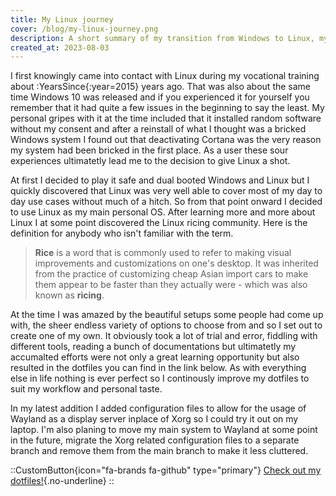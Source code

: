 ```yaml
---
title: My Linux journey
cover: /blog/my-linux-journey.png
description: A short summary of my transition from Windows to Linux, my experiences on they way and my plans moving forward.
created_at: 2023-08-03
---
```


I first knowingly came into contact with Linux during my vocational training about :YearsSince{:year=2015} years ago. That was also about the same time Windows 10 was released and if you experienced it for yourself you remember that it had quite a few issues in the beginning to say the least. My personal gripes with it at the time included that it installed random software without my consent and after a reinstall of what I thought was a bricked Windows system I found out that deactivating Cortana was the very reason my system had been bricked in the first place. As a user these sour experiences ultimatetly lead me to the decision to give Linux a shot.

At first I decided to play it safe and dual booted Windows and Linux but I quickly discovered that Linux was very well able to cover most of my day to day use cases without much of a hitch. So from that point onward I decided to use Linux as my main personal OS. After learning more and more about Linux I at some point discovered the Linux ricing community. Here is the definition for anybody who isn't familiar with the term.

> **Rice** is a word that is commonly used to refer to making visual improvements and customizations on one's desktop. It was inherited from the practice of customizing cheap Asian import cars to make them appear to be faster than they actually were - which was also known as **ricing**.

At the time I was amazed by the beautiful setups some people had come up with, the sheer endless variety of options to choose from and so I set out to create one of my own. It obviously took a lot of trial and error, fiddling with different tools, reading a bunch of documentations but ultimatetly my accumalted efforts were not only a great learning opportunity but also resulted in the dotfiles you can find in the link below. As with everything else in life nothing is ever perfect so I continously improve my dotfiles to suit my workflow and personal taste.

In my latest addition I added configuration files to allow for the usage of Wayland as a display server inplace of Xorg so I could try it out on my laptop. I'm also planing to move my main system to Wayland at some point in the future, migrate the Xorg related configuration files to a separate branch and remove them from the main branch to make it less cluttered.

::CustomButton{icon="fa-brands fa-github" type="primary"}
  [Check out my dotfiles!](https://github.com/saiba-tenpura/dotfiles){.no-underline}
::
